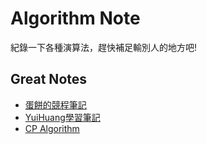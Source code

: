 # Algorithm Note
紀錄一下各種演算法，趕快補足輸別人的地方吧!

## Great Notes
  - [蛋餅的競程筆記](https://omeletwithoutegg.github.io/)
  - [YuiHuang學習筆記](https://yuihuang.com/)
  - [CP Algorithm](https://cp-algorithms.com/)
